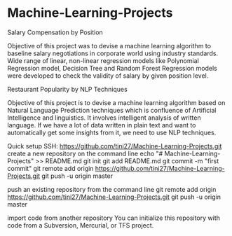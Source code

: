 # Machine-Learning-Projects

Salary Compensation by Position 

Objective of this project was to devise a machine learning algorithm to baseline salary negotiations in corporate world using industry standards. Wide range of linear, non-linear regression models like Polynomial Regression model, Decision Tree and Random Forest Regression models were developed to check the validity of salary by given position level.

Restaurant Popularity by NLP Techniques

Objective of this project is to devise a machine learning algorithm based on Natural Language Prediction techniques which is confluence of Artificial Intelligence and linguistics. It involves intelligent analysis of written language. If we have a lot of data written in plain text and want to automatically get some insights from it, we need to use NLP techniques.


Quick setup
SSH: https://github.com/tini27/Machine-Learning-Projects.git
create a new repository on the command line
    echo "# Machine-Learning-Projects" >> README.md
    git init
    git add README.md
    git commit -m "first commit"
    git remote add origin https://github.com/tini27/Machine-Learning-Projects.git
    git push -u origin master
    
 push an existing repository from the command line
     git remote add origin https://github.com/tini27/Machine-Learning-Projects.git
    git push -u origin master
    
 import code from another repository
 You can initialize this repository with code from a Subversion, Mercurial, or TFS project.
